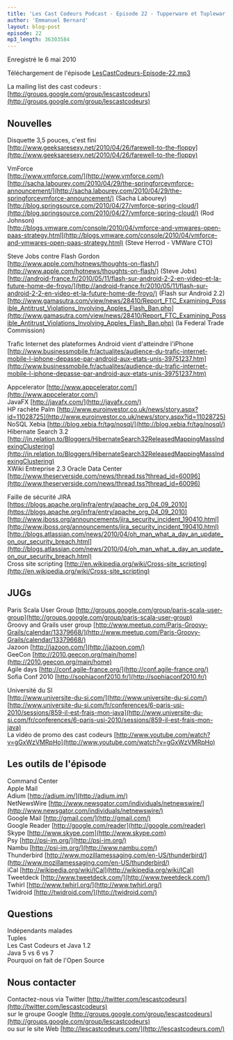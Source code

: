 ```yaml
---
title: 'Les Cast Codeurs Podcast - Episode 22 - Tupperware et Tuplewar'
author: 'Emmanuel Bernard'
layout: blog-post
episode: 22
mp3_length: 36303584
---
```

Enregistré le 6 mai 2010

Téléchargement de l'épisode [LesCastCodeurs-Episode-22.mp3](http://media.libsyn.com/media/lescastcodeurs/LesCastCodeurs-Episode-22.mp3)

La mailing list des cast codeurs : [http://groups.google.com/group/lescastcodeurs](http://groups.google.com/group/lescastcodeurs)

## Nouvelles
Disquette 3,5 pouces, c'est fini [http://www.geeksaresexy.net/2010/04/26/farewell-to-the-floppy](http://www.geeksaresexy.net/2010/04/26/farewell-to-the-floppy)

VmForce  
[http://www.vmforce.com/](http://www.vmforce.com/)  
[http://sacha.labourey.com/2010/04/29/the-springforcevmforce-announcement/](http://sacha.labourey.com/2010/04/29/the-springforcevmforce-announcement/) (Sacha Labourey)  
[http://blog.springsource.com/2010/04/27/vmforce-spring-cloud/](http://blog.springsource.com/2010/04/27/vmforce-spring-cloud/) (Rod Johnson)  
[http://blogs.vmware.com/console/2010/04/vmforce-and-vmwares-open-paas-strategy.html](http://blogs.vmware.com/console/2010/04/vmforce-and-vmwares-open-paas-strategy.html) (Steve Herrod - VMWare CTO)  

Steve Jobs contre Flash Gordon  
[http://www.apple.com/hotnews/thoughts-on-flash/](http://www.apple.com/hotnews/thoughts-on-flash/) (Steve Jobs)  
[http://android-france.fr/2010/05/11/flash-sur-android-2-2-en-video-et-la-future-home-de-froyo/](http://android-france.fr/2010/05/11/flash-sur-android-2-2-en-video-et-la-future-home-de-froyo/) (Flash sur Android 2.2)  
[http://www.gamasutra.com/view/news/28410/Report_FTC_Examining_Possible_Antitrust_Violations_Involving_Apples_Flash_Ban.php](http://www.gamasutra.com/view/news/28410/Report_FTC_Examining_Possible_Antitrust_Violations_Involving_Apples_Flash_Ban.php) (la Federal Trade Commission)  

Trafic Internet des plateformes Android vient d'atteindre l'iPhone  
[http://www.businessmobile.fr/actualites/audience-du-trafic-internet-mobile-l-iphone-depasse-par-android-aux-etats-unis-39751237.htm](http://www.businessmobile.fr/actualites/audience-du-trafic-internet-mobile-l-iphone-depasse-par-android-aux-etats-unis-39751237.htm)

Appcelerator [http://www.appcelerator.com/](http://www.appcelerator.com/)  
JavaFX [http://javafx.com/](http://javafx.com/)  
HP rachète Palm [http://www.euroinvestor.co.uk/news/story.aspx?id=11028725](http://www.euroinvestor.co.uk/news/story.aspx?id=11028725)  
NoSQL Xebia [http://blog.xebia.fr/tag/nosql/](http://blog.xebia.fr/tag/nosql/)  
Hibernate Search 3.2 [http://in.relation.to/Bloggers/HibernateSearch32ReleasedMappingMassIndexingClustering](http://in.relation.to/Bloggers/HibernateSearch32ReleasedMappingMassIndexingClustering)  
XWiki Entreprise 2.3
Oracle Data Center [http://www.theserverside.com/news/thread.tss?thread_id=60096](http://www.theserverside.com/news/thread.tss?thread_id=60096)

Faille de sécurité JIRA  
[https://blogs.apache.org/infra/entry/apache_org_04_09_2010](https://blogs.apache.org/infra/entry/apache_org_04_09_2010)  
[http://www.jboss.org/announcements/jira_security_incident_190410.html](http://www.jboss.org/announcements/jira_security_incident_190410.html)  
[http://blogs.atlassian.com/news/2010/04/oh_man_what_a_day_an_update_on_our_security_breach.html](http://blogs.atlassian.com/news/2010/04/oh_man_what_a_day_an_update_on_our_security_breach.html)  
Cross site scripting [http://en.wikipedia.org/wiki/Cross-site_scripting](http://en.wikipedia.org/wiki/Cross-site_scripting)

## JUGs
Paris Scala User Group [http://groups.google.com/group/paris-scala-user-group](http://groups.google.com/group/paris-scala-user-group)  
Groovy and Grails user group [http://www.meetup.com/Paris-Groovy-Grails/calendar/13379668/](http://www.meetup.com/Paris-Groovy-Grails/calendar/13379668/)  
Jazoon [http://jazoon.com/](http://jazoon.com/)  
GeeCon [http://2010.geecon.org/main/home](http://2010.geecon.org/main/home)  
Agile days [http://conf.agile-france.org/](http://conf.agile-france.org/)  
Sofia Conf 2010 [http://sophiaconf2010.fr/](http://sophiaconf2010.fr/)  

Université du SI  
[http://www.universite-du-si.com/](http://www.universite-du-si.com/)  
[http://www.universite-du-si.com/fr/conferences/6-paris-usi-2010/sessions/859-il-est-frais-mon-java](http://www.universite-du-si.com/fr/conferences/6-paris-usi-2010/sessions/859-il-est-frais-mon-java)  
La vidéo de promo des cast codeurs [http://www.youtube.com/watch?v=gGxWzVMRpHo](http://www.youtube.com/watch?v=gGxWzVMRpHo)

## Les outils de l'épisode
Command Center  
Apple Mail  
Adium [http://adium.im/](http://adium.im/)  
NetNewsWire [http://www.newsgator.com/individuals/netnewswire/](http://www.newsgator.com/individuals/netnewswire/)  
Google Mail [http://gmail.com/](http://gmail.com/)  
Google Reader [http://google.com/reader](http://google.com/reader)  
Skype [http://www.skype.com](http://www.skype.com)  
Psy [http://psi-im.org/](http://psi-im.org/)  
Nambu [http://psi-im.org/](http://www.nambu.com/)  
Thunderbird [http://www.mozillamessaging.com/en-US/thunderbird/](http://www.mozillamessaging.com/en-US/thunderbird/)  
iCal [http://wikipedia.org/wiki/ICal](http://wikipedia.org/wiki/ICal)  
Tweetdeck [http://www.tweetdeck.com/](http://www.tweetdeck.com/)  
Twhirl [http://www.twhirl.org/](http://www.twhirl.org/)  
Twidroid [http://twidroid.com/](http://twidroid.com/)

## Questions
Indépendants malades  
Tuples  
Les Cast Codeurs et Java 1.2  
Java 5 vs 6 vs 7  
Pourquoi on fait de l'Open Source

## Nous contacter
Contactez-nous via Twitter [http://twitter.com/lescastcodeurs](http://twitter.com/lescastcodeurs)  
sur le groupe Google [http://groups.google.com/group/lescastcodeurs](http://groups.google.com/group/lescastcodeurs)  
ou sur le site Web [http://lescastcodeurs.com/](http://lescastcodeurs.com/)
